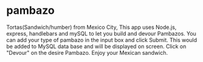 # pambazo
Tortas(Sandwich/humber) from Mexico City, This app uses Node.js, express, handlebars and mySQL to let you build and devour Pambazos. You can add your type of pambazo in the input box and click Submit. This would be added to MySQL data base and will be displayed on screen.  Click on "Devour" on the desire Pambazo.  Enjoy your Mexican sandwich.  
